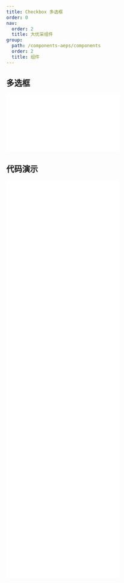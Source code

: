 ```yaml
---
title: Checkbox 多选框
order: 0
nav:
  order: 2
  title: 大优采组件
group:
  path: /components-aeps/components
  order: 2
  title: 组件
---
```


## 多选框

<div>
<embed src="@docs-common/checkbox/index.md"></embed>
</div>
        
## 代码演示

<Row gutter=8>

  <Col span=12>
    
  <div class="code-box"><embed src="@abiz-rc-aeps/checkbox/demo/basic-checkbox-aeps.md"></embed></div>
          
  <div class="code-box"><embed src="@abiz-rc-aeps/checkbox/demo/controller-checkbox-aeps.md"></embed></div>
          
  <div class="code-box"><embed src="@abiz-rc-aeps/checkbox/demo/check-all-checkbox-aeps.md"></embed></div>
          
  </Col>
          
  <Col span=12>
    
  <div class="code-box"><embed src="@abiz-rc-aeps/checkbox/demo/disabled-checkbox-aeps.md"></embed></div>
          
  <div class="code-box"><embed src="@abiz-rc-aeps/checkbox/demo/group-checkbox-aeps.md"></embed></div>
          
  <div class="code-box"><embed src="@abiz-rc-aeps/checkbox/demo/layout-checkbox-aeps.md"></embed></div>
          
  </Col>
          
</Row>
        
<div><embed src="@docs-common/checkbox/index-api.md"></embed><div>
        